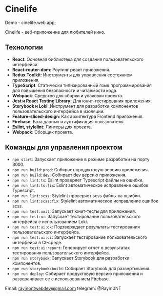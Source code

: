 # Cinelife
Demo - cinelife.web.app;

Cinelife - веб-приложение для любителей кино.

## Технологии

- **React**: Основная библиотека для создания пользовательского интерфейса.
- **React-router-dom**: Роутинг реакт приложения. 
- **Redux Toolkit**: Инструменты для управления состоянием приложения.
- **TypeScript**: Статически типизированный язык программирования для повышения безопасности и читаемости кода.
- **Webpack**: Средство для сборки и упаковки проекта.
- **Jest и React Testing Library**: Для юнит-тестирования приложения.
- **Storybook и Loki**: Инструмент для разработки компонентов пользовательского интерфейса в изоляции.
- **Feature-sliced-design**: Как архитектура Frontend приложения.
- **Firebase**: База данных и аунтификация пользователя.
- **Eslint, stylelint**: Линтеры для проекта.
- **Webpack**: Сборщик проекта.

## Команды для управления проектом

- `npm start`: Запускает приложение в режиме разработки на порту 3000.
- `npm run build:prod`: Собирает продуктовую версию приложения.
- `npm run build:dev`: Собирает dev версию приложения.
- `npm run lint:ts`: Eslint проверяет Typescript файлы на ошибки.
- `npm run lint:ts:fix`: Eslint автоматическое исправление ошибок Typescript.
- `npm run lint:scss`: Stylelint проверяет scss файлы на ошибки.
- `npm run lint:scss:fix`: Stylelint автоматическое исправление ошибок scss.
- `npm run test:unit`: Запускает юнит-тесты для приложения.
- `npm run test:ui`: Запускает тестирование пользовательского интерфейса с использованием Loki.
- `npm run test:ui:ok`: Подтверждает результаты тестирования пользовательского интерфейса.
- `npm run test:ui:ci`: Запускает тестирование пользовательского интерфейса в CI-среде.
- `npm run test:ui:report`: Генерирует отчет о результатах тестирования пользовательского интерфейса.
- `npm run storybook`: Запускает Storybook для разработки компонентов.
- `npm run storybook:build`: Собирает Storybook для развертывания.
- `npm run deploy`: Собирает продуктовую версию приложения и разворачивает ее с использованием Firebase.

Email: raymontwebdev@gmail.com
telegram: @Raym0NT 

